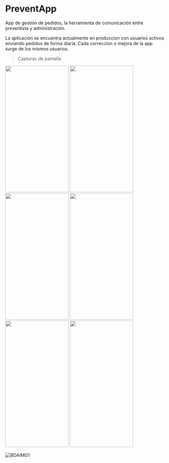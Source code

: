 # PreventApp

App de gestión de pedidos, la herramienta de comunicación entre preventista y administración.

La aplicación se encuentra actualmente en produccion con usuarios activos enviando pedidos de forma diaria. 
Cada correccion o mejora de la app surge de los mismos usuarios.

> Capturas de pantalla

<p float="left">
<img src="https://scontent.fros2-1.fna.fbcdn.net/v/t39.30808-6/280393286_10210105070659187_6893960202162096948_n.jpg?_nc_cat=108&ccb=1-6&_nc_sid=730e14&_nc_ohc=xZ4ArrQX_doAX_Ace4u&_nc_ht=scontent.fros2-1.fna&oh=00_AT8Tgez0s_m9A_00ED3bLTEQg_lwoi_abVCdZGo81Vorww&oe=627DE97E" data-canonical-src="https://scontent.fros2-1.fna.fbcdn.net/v/t39.30808-6/280393286_10210105070659187_6893960202162096948_n.jpg?_nc_cat=108&ccb=1-6&_nc_sid=730e14&_nc_ohc=xZ4ArrQX_doAX_Ace4u&_nc_ht=scontent.fros2-1.fna&oh=00_AT8Tgez0s_m9A_00ED3bLTEQg_lwoi_abVCdZGo81Vorww&oe=627DE97E" width="200" height="400" />

  
  <img src="https://scontent.fros2-1.fna.fbcdn.net/v/t39.30808-6/280180731_10210105070859192_3563474641992318381_n.jpg?_nc_cat=107&ccb=1-6&_nc_sid=730e14&_nc_ohc=roCPOHcWNDsAX8RPHUQ&_nc_ht=scontent.fros2-1.fna&oh=00_AT_JUBYnkskrUOUrV7k7c9XX4Dtp-IJ7omUos0H9oEWmdg&oe=627E1DA1" data-canonical-src="https://scontent.fros2-1.fna.fbcdn.net/v/t39.30808-6/280180731_10210105070859192_3563474641992318381_n.jpg?_nc_cat=107&ccb=1-6&_nc_sid=730e14&_nc_ohc=roCPOHcWNDsAX8RPHUQ&_nc_ht=scontent.fros2-1.fna&oh=00_AT_JUBYnkskrUOUrV7k7c9XX4Dtp-IJ7omUos0H9oEWmdg&oe=627E1DA1" width="200" height="400" />
  
  <img src="https://scontent.fros2-1.fna.fbcdn.net/v/t39.30808-6/280045827_10210105070539184_4154321638454560302_n.jpg?_nc_cat=107&ccb=1-6&_nc_sid=730e14&_nc_ohc=bKSlWAIpxhMAX9EIjVQ&tn=QSDM3Ops55fQHkQT&_nc_ht=scontent.fros2-1.fna&oh=00_AT_YFSicELntuFhbUXx1WURAdoCGzCLVGYawcOsbS13Pjw&oe=627D324D" data-canonical-src="https://scontent.fros2-1.fna.fbcdn.net/v/t39.30808-6/280045827_10210105070539184_4154321638454560302_n.jpg?_nc_cat=107&ccb=1-6&_nc_sid=730e14&_nc_ohc=bKSlWAIpxhMAX9EIjVQ&tn=QSDM3Ops55fQHkQT&_nc_ht=scontent.fros2-1.fna&oh=00_AT_YFSicELntuFhbUXx1WURAdoCGzCLVGYawcOsbS13Pjw&oe=627D324D" width="200" height="400" />

  
  <img src="https://scontent.fros2-2.fna.fbcdn.net/v/t39.30808-6/280207224_10210105071419206_2979171186272176930_n.jpg?_nc_cat=105&ccb=1-6&_nc_sid=730e14&_nc_ohc=UaeuVJ04kbgAX8H8SD8&_nc_ht=scontent.fros2-2.fna&oh=00_AT98RGspXb_zHZdFXQgBlBt6IWXQHUO_zhPu8PCa5fQkPw&oe=627E1239" data-canonical-src="https://scontent.fros2-2.fna.fbcdn.net/v/t39.30808-6/280207224_10210105071419206_2979171186272176930_n.jpg?_nc_cat=105&ccb=1-6&_nc_sid=730e14&_nc_ohc=UaeuVJ04kbgAX8H8SD8&_nc_ht=scontent.fros2-2.fna&oh=00_AT98RGspXb_zHZdFXQgBlBt6IWXQHUO_zhPu8PCa5fQkPw&oe=627E1239" width="200" height="400" />
  
  
  <img src="https://scontent.fros2-1.fna.fbcdn.net/v/t39.30808-6/280229202_10210105071699213_2501488733037574968_n.jpg?_nc_cat=108&ccb=1-6&_nc_sid=730e14&_nc_ohc=TXgZDYRY9mYAX8WElgp&_nc_ht=scontent.fros2-1.fna&oh=00_AT_ZWzWTvyN5UPxtTHitWPBS5z2144WaOf9jndDlxmldBA&oe=627DE1FA" data-canonical-src="https://scontent.fros2-1.fna.fbcdn.net/v/t39.30808-6/280229202_10210105071699213_2501488733037574968_n.jpg?_nc_cat=108&ccb=1-6&_nc_sid=730e14&_nc_ohc=TXgZDYRY9mYAX8WElgp&_nc_ht=scontent.fros2-1.fna&oh=00_AT_ZWzWTvyN5UPxtTHitWPBS5z2144WaOf9jndDlxmldBA&oe=627DE1FA" width="200" height="400" />

  <img src="https://scontent.fros2-1.fna.fbcdn.net/v/t39.30808-6/279969406_10210105071899218_372162068366769898_n.jpg?_nc_cat=104&ccb=1-6&_nc_sid=730e14&_nc_ohc=hJ-qpGG54TQAX_jQ9t8&_nc_ht=scontent.fros2-1.fna&oh=00_AT_plUJNIeshmZFgWcyXUwbi4gcBazryEh8hzY5obkO8Zw&oe=627DE6B2" data-canonical-src="https://scontent.fros2-1.fna.fbcdn.net/v/t39.30808-6/279969406_10210105071899218_372162068366769898_n.jpg?_nc_cat=104&ccb=1-6&_nc_sid=730e14&_nc_ohc=hJ-qpGG54TQAX_jQ9t8&_nc_ht=scontent.fros2-1.fna&oh=00_AT_plUJNIeshmZFgWcyXUwbi4gcBazryEh8hzY5obkO8Zw&oe=627DE6B2" width="200" height="400" />
  
  
</p>

![BDAIMG1](https://github.com/Martin-Ball/PreventApp/blob/main/Screenrecorder-2022-05-09-12-04-49-159%20(2).gif)

